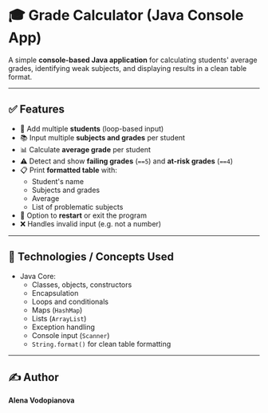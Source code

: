 # 🎓 Grade Calculator (Java Console App)

A simple **console-based Java application** for calculating students' average grades, identifying weak subjects, and displaying results in a clean table format.

---

## ✅ Features

- 👤 Add multiple **students** (loop-based input)
- 📚 Input multiple **subjects and grades** per student  
- 📊 Calculate **average grade** per student
- ⚠️ Detect and show **failing grades** (`==5`) and **at-risk grades** (`==4`)
- 📋 Print **formatted table** with:
  - Student's name  
  - Subjects and grades  
  - Average  
  - List of problematic subjects  
- 🔁 Option to **restart** or exit the program
- ❌ Handles invalid input (e.g. not a number)

---

## 🧠 Technologies / Concepts Used

- Java Core:
  - Classes, objects, constructors
  - Encapsulation
  - Loops and conditionals
  - Maps (`HashMap`)
  - Lists (`ArrayList`)
  - Exception handling
  - Console input (`Scanner`)
  - `String.format()` for clean table formatting

---


## ✍️ Author

**Alena Vodopianova** 


